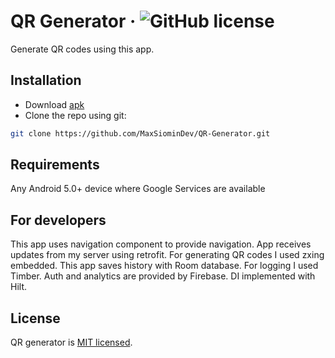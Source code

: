 # QR Generator &middot; ![GitHub license](https://img.shields.io/badge/license-MIT-blue.svg)
Generate QR codes using this app.
## Installation

* Download [apk](https://maxsiomin.dev/apps/qr_generator/qr_generator.apk)
* Clone the repo using git:
```bash
git clone https://github.com/MaxSiominDev/QR-Generator.git
```
## Requirements

Any Android 5.0+ device where Google Services are available

## For developers
This app uses navigation component to provide navigation. 
App receives updates from my server using retrofit. 
For generating QR codes I used zxing embedded.
This app saves history with Room database.
For logging I used Timber.
Auth and analytics are provided by Firebase.
DI implemented with Hilt.

## License 
QR generator is [MIT licensed](./LICENSE).
